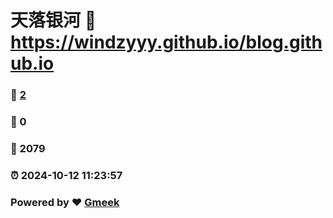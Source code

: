# 天落银河 :link: https://windzyyy.github.io/blog.github.io 
### :page_facing_up: [2](https://windzyyy.github.io/blog.github.io/tag.html) 
### :speech_balloon: 0 
### :hibiscus: 2079 
### :alarm_clock: 2024-10-12 11:23:57 
### Powered by :heart: [Gmeek](https://github.com/Meekdai/Gmeek)
